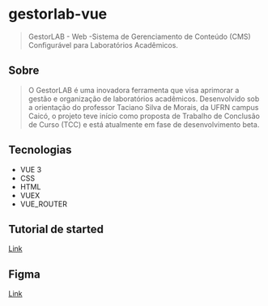 # gestorlab-vue

> GestorLAB - Web -Sistema de Gerenciamento de Conteúdo (CMS) Configurável para Laboratórios Acadêmicos. 

## Sobre

> O GestorLAB é uma inovadora ferramenta que visa aprimorar a gestão e organização de laboratórios acadêmicos. Desenvolvido sob a orientação do professor Taciano Silva de Morais, da UFRN campus Caicó, o projeto teve início como proposta de Trabalho de Conclusão de Curso (TCC) e está atualmente em fase de desenvolvimento beta.

## Tecnologias

- VUE 3
- CSS
- HTML
- VUEX
- VUE_ROUTER

## Tutorial de started

[Link](https://github.com/labens-ufrn/gestorlab-vue/blob/main/docs/started.md)

## Figma 

[Link](https://www.figma.com/file/dCI8MNw0ff3FUJw6GHBhW1/GestorLab?type=design&node-id=7%3A15&mode=dev&t=BvJ7x2rRVuCGmQEr-1)